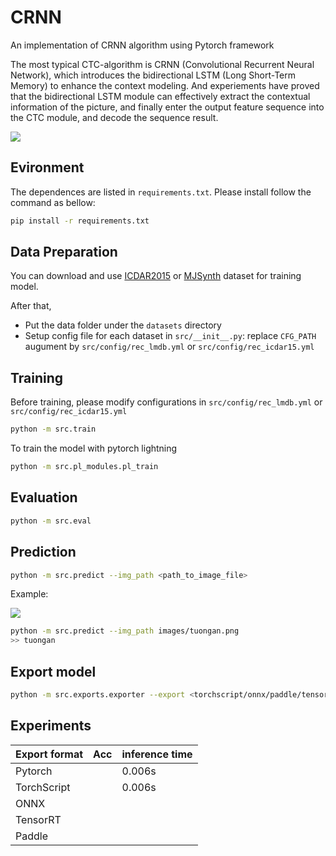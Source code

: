 # CRNN
An implementation of CRNN algorithm using Pytorch framework

The most typical CTC-algorithm is CRNN (Convolutional Recurrent Neural Network), which introduces the bidirectional LSTM (Long Short-Term Memory) to enhance the context modeling. And experiements have proved that the bidirectional LSTM module can effectively extract the contextual information of the picture, and finally enter the output feature sequence into the CTC module, and decode the sequence result.

<p>
    <image src="images/CRNN.png">
</p>

## Evironment

The dependences are listed in `requirements.txt`. Please install follow the command as bellow:
```bash
pip install -r requirements.txt
```

## Data Preparation
You can download and use [ICDAR2015]() or [MJSynth]() dataset for training model. 

After that,
+ Put the data folder under the `datasets` directory
+ Setup config file for each dataset in `src/__init__.py`: replace `CFG_PATH` augument by `src/config/rec_lmdb.yml` or `src/config/rec_icdar15.yml`

## Training
Before training, please modify configurations in `src/config/rec_lmdb.yml` or `src/config/rec_icdar15.yml`
```bash
python -m src.train
```
To train the model with pytorch lightning
```bash
python -m src.pl_modules.pl_train
```
## Evaluation
```bash
python -m src.eval
```

## Prediction
```bash
python -m src.predict --img_path <path_to_image_file>
```
Example:

<p>
    <image src="images/tuongan.png">
</p>

```bash
python -m src.predict --img_path images/tuongan.png
>> tuongan
```

## Export model
```bash
python -m src.exports.exporter --export <torchscript/onnx/paddle/tensorrt> --device <cuda/cpu>
```


## Experiments

| Export format | Acc| inference time|
|---|---|---|
| Pytorch | | 0.006s |
| TorchScript | | 0.006s|
| ONNX | | |
| TensorRT | | |
| Paddle | | |